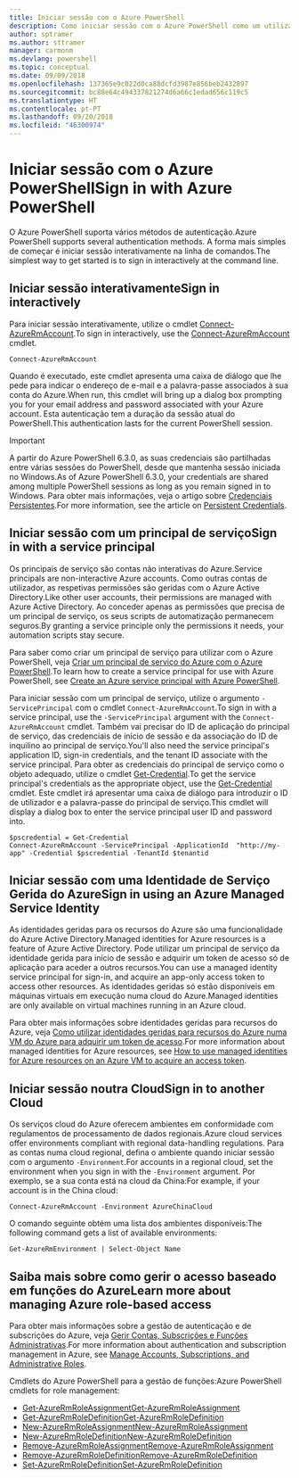 ```yaml
---
title: Iniciar sessão com o Azure PowerShell
description: Como iniciar sessão com o Azure PowerShell como um utilizador, principal de serviço ou com identidades geridas para recursos do Azure.
author: sptramer
ms.author: sttramer
manager: carmonm
ms.devlang: powershell
ms.topic: conceptual
ms.date: 09/09/2018
ms.openlocfilehash: 137365e9c022d0ca88dcfd3987e856beb2432897
ms.sourcegitcommit: bc88e64c494337821274d6a66c1edad656c119c5
ms.translationtype: HT
ms.contentlocale: pt-PT
ms.lasthandoff: 09/20/2018
ms.locfileid: "46300974"
---
```

# <a name="sign-in-with-azure-powershell"></a><span data-ttu-id="bff23-103">Iniciar sessão com o Azure PowerShell</span><span class="sxs-lookup"><span data-stu-id="bff23-103">Sign in with Azure PowerShell</span></span>

<span data-ttu-id="bff23-104">O Azure PowerShell suporta vários métodos de autenticação.</span><span class="sxs-lookup"><span data-stu-id="bff23-104">Azure PowerShell supports several authentication methods.</span></span> <span data-ttu-id="bff23-105">A forma mais simples de começar é iniciar sessão interativamente na linha de comandos.</span><span class="sxs-lookup"><span data-stu-id="bff23-105">The simplest way to get started is to sign in interactively at the command line.</span></span>

## <a name="sign-in-interactively"></a><span data-ttu-id="bff23-106">Iniciar sessão interativamente</span><span class="sxs-lookup"><span data-stu-id="bff23-106">Sign in interactively</span></span>

<span data-ttu-id="bff23-107">Para iniciar sessão interativamente, utilize o cmdlet [Connect-AzureRmAccount](/powershell/module/azurerm.profile/connect-azurermaccount).</span><span class="sxs-lookup"><span data-stu-id="bff23-107">To sign in interactively, use the [Connect-AzureRmAccount](/powershell/module/azurerm.profile/connect-azurermaccount) cmdlet.</span></span>

```azurepowershell
Connect-AzureRmAccount
```

<span data-ttu-id="bff23-108">Quando é executado, este cmdlet apresenta uma caixa de diálogo que lhe pede para indicar o endereço de e-mail e a palavra-passe associados à sua conta do Azure.</span><span class="sxs-lookup"><span data-stu-id="bff23-108">When run, this cmdlet will bring up a dialog box prompting you for your email address and password associated with your Azure account.</span></span> <span data-ttu-id="bff23-109">Esta autenticação tem a duração da sessão atual do PowerShell.</span><span class="sxs-lookup"><span data-stu-id="bff23-109">This authentication lasts for the current PowerShell session.</span></span>

> [!IMPORTANT]
> <span data-ttu-id="bff23-110">A partir do Azure PowerShell 6.3.0, as suas credenciais são partilhadas entre várias sessões do PowerShell, desde que mantenha sessão iniciada no Windows.</span><span class="sxs-lookup"><span data-stu-id="bff23-110">As of Azure PowerShell 6.3.0, your credentials are shared among multiple PowerShell sessions as long as you remain signed in to Windows.</span></span> <span data-ttu-id="bff23-111">Para obter mais informações, veja o artigo sobre [Credenciais Persistentes](context-persistence.md).</span><span class="sxs-lookup"><span data-stu-id="bff23-111">For more information, see the article on [Persistent Credentials](context-persistence.md).</span></span>

## <a name="sign-in-with-a-service-principal"></a><span data-ttu-id="bff23-112">Iniciar sessão com um principal de serviço</span><span class="sxs-lookup"><span data-stu-id="bff23-112">Sign in with a service principal</span></span>

<span data-ttu-id="bff23-113">Os principais de serviço são contas não interativas do Azure.</span><span class="sxs-lookup"><span data-stu-id="bff23-113">Service principals are non-interactive Azure accounts.</span></span> <span data-ttu-id="bff23-114">Como outras contas de utilizador, as respetivas permissões são geridas com o Azure Active Directory.</span><span class="sxs-lookup"><span data-stu-id="bff23-114">Like other user accounts, their permissions are managed with Azure Active Directory.</span></span> <span data-ttu-id="bff23-115">Ao conceder apenas as permissões que precisa de um principal de serviço, os seus scripts de automatização permanecem seguros.</span><span class="sxs-lookup"><span data-stu-id="bff23-115">By granting a service principle only the permissions it needs, your automation scripts stay secure.</span></span>

<span data-ttu-id="bff23-116">Para saber como criar um principal de serviço para utilizar com o Azure PowerShell, veja [Criar um principal de serviço do Azure com o Azure PowerShell](create-azure-service-principal-azureps.md).</span><span class="sxs-lookup"><span data-stu-id="bff23-116">To learn how to create a service principal for use with Azure PowerShell, see [Create an Azure service principal with Azure PowerShell](create-azure-service-principal-azureps.md).</span></span>

<span data-ttu-id="bff23-117">Para iniciar sessão com um principal de serviço, utilize o argumento `-ServicePrincipal` com o cmdlet `Connect-AzureRmAccount`.</span><span class="sxs-lookup"><span data-stu-id="bff23-117">To sign in with a service principal, use the `-ServicePrincipal` argument with the `Connect-AzureRmAccount` cmdlet.</span></span> <span data-ttu-id="bff23-118">Também vai precisar do ID de aplicação do principal de serviço, das credenciais de início de sessão e da associação do ID de inquilino ao principal de serviço.</span><span class="sxs-lookup"><span data-stu-id="bff23-118">You'll also need the service principal's application ID, sign-in credentials, and the tenant ID associate with the service principal.</span></span> <span data-ttu-id="bff23-119">Para obter as credenciais do principal de serviço como o objeto adequado, utilize o cmdlet [Get-Credential](/powershell/module/microsoft.powershell.security/get-credential).</span><span class="sxs-lookup"><span data-stu-id="bff23-119">To get the service principal's credentials as the appropriate object, use the [Get-Credential](/powershell/module/microsoft.powershell.security/get-credential) cmdlet.</span></span> <span data-ttu-id="bff23-120">Este cmdlet irá apresentar uma caixa de diálogo para introduzir o ID de utilizador e a palavra-passe do principal de serviço.</span><span class="sxs-lookup"><span data-stu-id="bff23-120">This cmdlet will display a dialog box to enter the service principal user ID and password into.</span></span>

```azurepowershell-interactive
$pscredential = Get-Credential
Connect-AzureRmAccount -ServicePrincipal -ApplicationId  "http://my-app" -Credential $pscredential -TenantId $tenantid
```

## <a name="sign-in-using-an-azure-managed-service-identity"></a><span data-ttu-id="bff23-121">Iniciar sessão com uma Identidade de Serviço Gerida do Azure</span><span class="sxs-lookup"><span data-stu-id="bff23-121">Sign in using an Azure Managed Service Identity</span></span>

<span data-ttu-id="bff23-122">As identidades geridas para os recursos do Azure são uma funcionalidade do Azure Active Directory.</span><span class="sxs-lookup"><span data-stu-id="bff23-122">Managed identities for Azure resources is a feature of Azure Active Directory.</span></span> <span data-ttu-id="bff23-123">Pode utilizar um principal de serviço da identidade gerida para início de sessão e adquirir um token de acesso só de aplicação para aceder a outros recursos.</span><span class="sxs-lookup"><span data-stu-id="bff23-123">You can use a managed identity service principal for sign-in, and acquire an app-only access token to access other resources.</span></span> <span data-ttu-id="bff23-124">As identidades geridas só estão disponíveis em máquinas virtuais em execução numa cloud do Azure.</span><span class="sxs-lookup"><span data-stu-id="bff23-124">Managed identities are only available on virtual machines running in an Azure cloud.</span></span>

<span data-ttu-id="bff23-125">Para obter mais informações sobre identidades geridas para recursos do Azure, veja [Como utilizar identidades geridas para recursos do Azure numa VM do Azure para adquirir um token de acesso](/azure/active-directory/managed-identities-azure-resources/how-to-use-vm-token).</span><span class="sxs-lookup"><span data-stu-id="bff23-125">For more information about managed identities for Azure resources, see [How to use managed identities for Azure resources on an Azure VM to acquire an access token](/azure/active-directory/managed-identities-azure-resources/how-to-use-vm-token).</span></span>

## <a name="sign-in-to-another-cloud"></a><span data-ttu-id="bff23-126">Iniciar sessão noutra Cloud</span><span class="sxs-lookup"><span data-stu-id="bff23-126">Sign in to another Cloud</span></span>

<span data-ttu-id="bff23-127">Os serviços cloud do Azure oferecem ambientes em conformidade com regulamentos de processamento de dados regionais.</span><span class="sxs-lookup"><span data-stu-id="bff23-127">Azure cloud services offer environments compliant with regional data-handling regulations.</span></span>
<span data-ttu-id="bff23-128">Para as contas numa cloud regional, defina o ambiente quando iniciar sessão com o argumento `-Environment`.</span><span class="sxs-lookup"><span data-stu-id="bff23-128">For accounts in a regional cloud, set the environment when you sign in with the `-Environment` argument.</span></span>
<span data-ttu-id="bff23-129">Por exemplo, se a sua conta está na cloud da China:</span><span class="sxs-lookup"><span data-stu-id="bff23-129">For example, if your account is in the China cloud:</span></span>

```azurepowershell-interactive
Connect-AzureRmAccount -Environment AzureChinaCloud
```

<span data-ttu-id="bff23-130">O comando seguinte obtém uma lista dos ambientes disponíveis:</span><span class="sxs-lookup"><span data-stu-id="bff23-130">The following command gets a list of available environments:</span></span>

```azurepowershell-interactive
Get-AzureRmEnvironment | Select-Object Name
```

## <a name="learn-more-about-managing-azure-role-based-access"></a><span data-ttu-id="bff23-131">Saiba mais sobre como gerir o acesso baseado em funções do Azure</span><span class="sxs-lookup"><span data-stu-id="bff23-131">Learn more about managing Azure role-based access</span></span>

<span data-ttu-id="bff23-132">Para obter mais informações sobre a gestão de autenticação e de subscrições do Azure, veja [Gerir Contas, Subscrições e Funções Administrativas](/azure/active-directory/role-based-access-control-configure).</span><span class="sxs-lookup"><span data-stu-id="bff23-132">For more information about authentication and subscription management in Azure, see [Manage Accounts, Subscriptions, and Administrative Roles](/azure/active-directory/role-based-access-control-configure).</span></span>

<span data-ttu-id="bff23-133">Cmdlets do Azure PowerShell para a gestão de funções:</span><span class="sxs-lookup"><span data-stu-id="bff23-133">Azure PowerShell cmdlets for role management:</span></span>

* [<span data-ttu-id="bff23-134">Get-AzureRmRoleAssignment</span><span class="sxs-lookup"><span data-stu-id="bff23-134">Get-AzureRmRoleAssignment</span></span>](/powershell/module/AzureRM.Resources/Get-AzureRmRoleAssignment)
* [<span data-ttu-id="bff23-135">Get-AzureRmRoleDefinition</span><span class="sxs-lookup"><span data-stu-id="bff23-135">Get-AzureRmRoleDefinition</span></span>](/powershell/module/AzureRM.Resources/Get-AzureRmRoleDefinition)
* [<span data-ttu-id="bff23-136">New-AzureRmRoleAssignment</span><span class="sxs-lookup"><span data-stu-id="bff23-136">New-AzureRmRoleAssignment</span></span>](/powershell/module/AzureRM.Resources/New-AzureRmRoleAssignment)
* [<span data-ttu-id="bff23-137">New-AzureRmRoleDefinition</span><span class="sxs-lookup"><span data-stu-id="bff23-137">New-AzureRmRoleDefinition</span></span>](/powershell/module/AzureRM.Resources/New-AzureRmRoleDefinition)
* [<span data-ttu-id="bff23-138">Remove-AzureRmRoleAssignment</span><span class="sxs-lookup"><span data-stu-id="bff23-138">Remove-AzureRmRoleAssignment</span></span>](/powershell/module/AzureRM.Resources/Remove-AzureRmRoleAssignment)
* [<span data-ttu-id="bff23-139">Remove-AzureRmRoleDefinition</span><span class="sxs-lookup"><span data-stu-id="bff23-139">Remove-AzureRmRoleDefinition</span></span>](/powershell/module/AzureRM.Resources/Remove-AzureRmRoleDefinition)
* [<span data-ttu-id="bff23-140">Set-AzureRmRoleDefinition</span><span class="sxs-lookup"><span data-stu-id="bff23-140">Set-AzureRmRoleDefinition</span></span>](/powershell/module/AzureRM.Resources/Set-AzureRmRoleDefinition)
